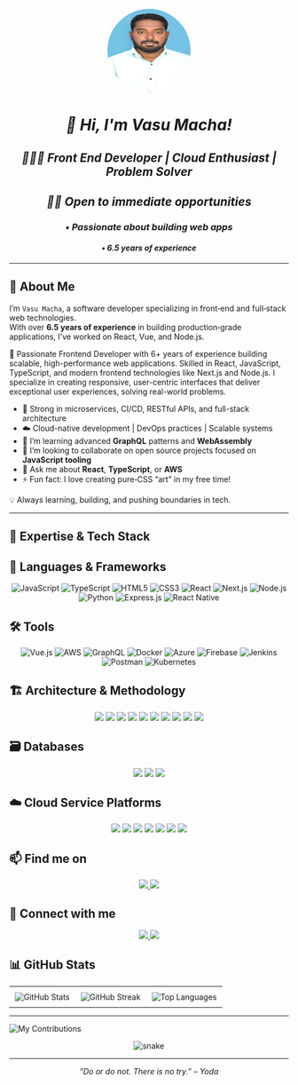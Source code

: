 <!-- ───────────────────────────────────────────────────────────────────────────── -->
<!--                             Profile Header/Banner                             -->
<!-- ───────────────────────────────────────────────────────────────────────────── -->

<p align="center">
<img src="https://github.com/Macha-Vasu/Vasu-Macha/blob/main/Photo.JPG?raw=true" alt="Vasu Macha" style="border-radius: 60%; width: 150px; height: 150px;" />
</p>

<em>
<h1 align="center">👋 Hi, I'm Vasu Macha!</h1>
<h2 align="center">👨🏻‍💻 Front End Developer | Cloud Enthusiast | Problem Solver</h2> 
<h2 align="center">🙋🏻 Open to immediate opportunities</h2>
<p align="center">
</em> 
<em>
<h3 align="center"> • Passionate about building web apps </h3>
<h4 align="center">• 6.5 years of experience</h4>
</em>
</p>

---

<!-- ───────────────────────────────────────────────────────────────────────────── -->
<!--                                 Bio / Expertise                               -->
<!-- ───────────────────────────────────────────────────────────────────────────── -->

## 🔭 About Me

I’m `Vasu Macha`, a software developer specializing in front‐end and full‐stack web technologies.  
With over **6.5 years of experience** in building production‐grade applications, I’ve worked on React, Vue, and Node.js.

🚀 Passionate Frontend Developer with 6+ years of experience building scalable, high-performance web applications. Skilled in React, JavaScript, TypeScript, and modern frontend technologies like Next.js and Node.js. I specialize in creating responsive, user-centric interfaces that deliver exceptional user experiences, solving real-world problems.

- 🔧 Strong in microservices, CI/CD, RESTful APIs, and full-stack architecture  
- ☁️ Cloud-native development | DevOps practices | Scalable systems  
- 🌱 I’m learning advanced **GraphQL** patterns and **WebAssembly**  
- 👯 I’m looking to collaborate on open source projects focused on **JavaScript tooling**  
- 💬 Ask me about **React**, **TypeScript**, or **AWS**  
- ⚡ Fun fact: I love creating pure‐CSS “art” in my free time!

💡 Always learning, building, and pushing boundaries in tech.

---

<!-- ───────────────────────────────────────────────────────────────────────────── -->
<!--                                 Tech Stack                                     -->
<!-- ───────────────────────────────────────────────────────────────────────────── -->

## 🚀 Expertise & Tech Stack

## 🧠 Languages & Frameworks
<p align="center">
  <img src="https://img.shields.io/badge/JavaScript-F7DF1E?style=for-the-badge&logo=javascript&logoColor=black" alt="JavaScript" />
  <img src="https://img.shields.io/badge/TypeScript-3178C6?style=for-the-badge&logo=typescript&logoColor=white" alt="TypeScript" />
  <img src="https://img.shields.io/badge/HTML5-E34F26?style=for-the-badge&logo=html5&logoColor=white" alt="HTML5" />
  <img src="https://img.shields.io/badge/CSS3-1572B6?style=for-the-badge&logo=css3&logoColor=white" alt="CSS3" />
  <img src="https://img.shields.io/badge/React-20232A?style=for-the-badge&logo=react&logoColor=61DAFB" alt="React" />
  <img src="https://img.shields.io/badge/Next.js-000000?style=for-the-badge&logo=next.js&logoColor=white" alt="Next.js" />
  <img src="https://img.shields.io/badge/Node.js-339933?style=for-the-badge&logo=node.js&logoColor=white" alt="Node.js" />
  <img src="https://img.shields.io/badge/Python-3776AB?style=for-the-badge&logo=python&logoColor=white" alt="Python" />
  <img src="https://img.shields.io/badge/Express.js-000000?style=for-the-badge&logo=express&logoColor=white" alt="Express.js" />
  <img src="https://img.shields.io/badge/React_Native-61DAFB?style=for-the-badge&logo=react&logoColor=black" alt="React Native" />
</p>

## 🛠️ Tools
<p align="center">
  <img src="https://img.shields.io/badge/Vue.js-4FC08D?style=for-the-badge&logo=vue.js&logoColor=white" alt="Vue.js" />
  <img src="https://img.shields.io/badge/AWS-232F3E?style=for-the-badge&logo=amazon-aws&logoColor=orange" alt="AWS" />
  <img src="https://img.shields.io/badge/GraphQL-E10098?style=for-the-badge&logo=graphql&logoColor=white" alt="GraphQL" />
  <img src="https://img.shields.io/badge/Docker-2496ED?style=for-the-badge&logo=docker&logoColor=white" alt="Docker" />
  <img src="https://img.shields.io/badge/Azure-0089D6?style=for-the-badge&logo=microsoft-azure&logoColor=white" alt="Azure" />
  <img src="https://img.shields.io/badge/Firebase-FFCA28?style=for-the-badge&logo=firebase&logoColor=black" alt="Firebase" />
  <img src="https://img.shields.io/badge/Jenkins-D24939?style=for-the-badge&logo=jenkins&logoColor=white" alt="Jenkins" />
  <img src="https://img.shields.io/badge/Postman-FF6C37?style=for-the-badge&logo=postman&logoColor=white" alt="Postman" />
  <img src="https://img.shields.io/badge/Kubernetes-326CE5?style=for-the-badge&logo=kubernetes&logoColor=white" alt="Kubernetes" />
</p>

## 🏗️ Architecture & Methodology
<p align="center">
  <img src="https://img.shields.io/badge/Monolithic%20Architecture-7B61FF?style=for-the-badge&logo=databricks&logoColor=white" />
  <img src="https://img.shields.io/badge/Microservices-FF6F00?style=for-the-badge&logo=microgenetics&logoColor=white" />
  <img src="https://img.shields.io/badge/Event--Driven%20Architecture-1E88E5?style=for-the-badge&logo=apache-kafka&logoColor=white" />
  <img src="https://img.shields.io/badge/RESTful%20API-34A853?style=for-the-badge&logo=postman&logoColor=white" />
  <img src="https://img.shields.io/badge/GraphQL-E10098?style=for-the-badge&logo=graphql&logoColor=white" />
  <img src="https://img.shields.io/badge/CI/CD-0A0A0A?style=for-the-badge&logo=githubactions&logoColor=white" />
  <img src="https://img.shields.io/badge/Agile-4CAF50?style=for-the-badge&logo=jira&logoColor=white" />
  <img src="https://img.shields.io/badge/Scrum-0052CC?style=for-the-badge&logo=scrumalliance&logoColor=white" />
  <img src="https://img.shields.io/badge/DevOps-20BEFF?style=for-the-badge&logo=azuredevops&logoColor=white" />
  <img src="https://img.shields.io/badge/TDD-673AB7?style=for-the-badge&logo=jest&logoColor=white" />
</p>

## 🗃️ Databases
<p align="center">
  <img src="https://img.shields.io/badge/MongoDB-47A248?style=for-the-badge&logo=mongodb&logoColor=white" />
  <img src="https://img.shields.io/badge/MySQL-4479A1?style=for-the-badge&logo=mysql&logoColor=white" />
  <img src="https://img.shields.io/badge/Oracle_DB-F80000?style=for-the-badge&logo=oracle&logoColor=white" />
</p>

## ☁️ Cloud Service Platforms 
<p align="center">
  <img src="https://img.shields.io/badge/AWS-232F3E?style=for-the-badge&logo=amazon-aws&logoColor=white" />
  <img src="https://img.shields.io/badge/Azure-0078D4?style=for-the-badge&logo=microsoft-azure&logoColor=white" />
  <img src="https://img.shields.io/badge/GCP-4285F4?style=for-the-badge&logo=google-cloud&logoColor=white" />
  <img src="https://img.shields.io/badge/Firebase-FFCA28?style=for-the-badge&logo=firebase&logoColor=black" />
  <img src="https://img.shields.io/badge/Heroku-430098?style=for-the-badge&logo=heroku&logoColor=white" />
  <img src="https://img.shields.io/badge/Netlify-00C7B7?style=for-the-badge&logo=netlify&logoColor=white" />
  <img src="https://img.shields.io/badge/Vercel-000000?style=for-the-badge&logo=vercel&logoColor=white" />
</p>

<!-- ───────────────────────────────────────────────────────────────────────────── -->
<!--                              Social & Contact Links                             -->
<!-- ───────────────────────────────────────────────────────────────────────────── -->

## 📫 Find me on

<p align="center">
  <a href="https://github.com/Macha-Vasu" target="_blank">
  <img src="https://img.shields.io/badge/GitHub-100000?style=for-the-badge&logo=github&logoColor=white" />
</a>
  <a href="https://www.linkedin.com/in/vasu-macha/" target="_blank">
  <img src="https://img.shields.io/badge/LinkedIn-0A66C2?style=for-the-badge&logo=linkedin&logoColor=white" />   
</a>
</p>

## 🔗 Connect with me
<p align="center">
   <a href="mailto:barad.macha.vasu@outlook.com" target="_blank">
  <img src="https://img.shields.io/badge/Outlook-0078D4?style=for-the-badge&logo=microsoft-outlook&logoColor=white" />
</a>
<a href="https://wa.me/918985825711" target="_blank">
  <img src="https://img.shields.io/badge/WhatsApp-25D366?style=for-the-badge&logo=whatsapp&logoColor=white" />
</a>
</p>

<!-- ───────────────────────────────────────────────────────────────────────────── -->
<!--                               GitHub Stats / Achievements                         -->
<!-- ───────────────────────────────────────────────────────────────────────────── -->

## 📊 GitHub Stats

<table>
  <tr>
    <td style="border: none; padding: 10px;">
      <img src="https://github-readme-stats.vercel.app/api?username=Macha-Vasu&show_icons=true&theme=github_dark" alt="GitHub Stats" />
    </td>
    <td style="border: none; padding: 10px;">
      <img src="https://github-readme-streak-stats.herokuapp.com?user=Macha-Vasu&theme=github-dark-blue&cache_bust=true" alt="GitHub Streak" />
    </td>
    <td style="border: none; padding: 10px;">
      <img src="https://github-readme-stats.vercel.app/api/top-langs/?username=Macha-Vasu&layout=compact&theme=dark" alt="Top Languages" />
    </td>
  </tr>
</table>

---

![My Contributions](https://github-readme-activity-graph.vercel.app/graph?username=Macha-Vasu&bg_color=0d1117&color=58a6ff&line=1f6feb&point=ffffff&area=true&hide_border=false)

<p align="center">
 <img width="1000" src="assets/github-snake.svg" alt="snake"/>
</p>

---

<p align="center">
  <em>“Do or do not. There is no try.” – Yoda</em>
</p>
